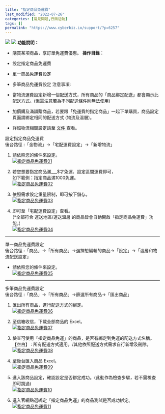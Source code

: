 ```yaml
---
title: "指定商品免運費"
last_modified: "2022-07-26"
categories: [常見問題,行銷活動]
tags: []
permalink: "https://www.cyberbiz.io/support/?p=6257"
---
```


![](https://www.cyberbiz.io/support/wp-content/uploads/適用站別.png)
[![](https://www.cyberbiz.io/support/wp-content/uploads/台灣站.png)](https://www.cyberbiz.io/support/?page_id=2490)
**功能說明：**  

* 購買某項商品，享訂單免運費優惠。
**操作目錄：**

* 設定指定商品免運費
* 單一商品免運費設定
* 多筆商品免運費設定
注意事項:  

* 當物流運費設定新增一個配送方式，所有商品的「商品綁定配送」都會顯示此配送方式。(但需注意若為不同配送條件則無法使用) 
* 加價購及滿額贈商品，若要跟「免運費的指定商品」一起下單購買，商品設定頁面請綁定相同的配送方式 (物流及溫層)。
* 詳細物流相關設定請至 [ 文件 ](https://www.cyberbiz.io/support/?p=10652) 查看。

設定指定商品免運費  
後台路徑 :「金物流」→「宅配運費設定」→「新增物流」  


1. 請依照您的條件來設定。  
[![指定商品免運費01](https://www.cyberbiz.io/support/wp-content/uploads/指定商品免運費01.png)](https://www.cyberbiz.io/support/wp-content/uploads/指定商品免運費01.png)



2. 若您想要指定商品滿___$才免運，設定區間運費即可，   
如下範例：指定商品滿1000免運。  
[![指定商品免運費02](https://www.cyberbiz.io/support/wp-content/uploads/指定商品免運費02.png)](https://www.cyberbiz.io/support/wp-content/uploads/指定商品免運費02.png)



3. 依照需求設定重量限制，即可按下儲存。  
[![指定商品免運費03](https://www.cyberbiz.io/support/wp-content/uploads/指定商品免運費03.png)](https://www.cyberbiz.io/support/wp-content/uploads/指定商品免運費03.png)



4. 即可至「宅配運費設定」查看。  
(*全部符合 運送地區/運送溫層 的商品皆會自動開啟「指定商品免運費」功能。)  
[![指定商品免運費04](https://www.cyberbiz.io/support/wp-content/uploads/指定商品免運費04.png)](https://www.cyberbiz.io/support/wp-content/uploads/指定商品免運費04.png)



* * *

單一商品免運費設定  
後台路徑 :「商品」→「所有商品」→選擇想編輯的商品→「設定」→「溫層和物流配送設定」  


* 請依照您的條件來設定。  
[![指定商品免運費05](https://www.cyberbiz.io/support/wp-content/uploads/指定商品免運費05.png)](https://www.cyberbiz.io/support/wp-content/uploads/指定商品免運費05.png)



* * *

多筆商品免運費設定  
後台路徑 :「商品」→「所有商品」→篩選所有商品→「匯出商品」  


1. 匯出所有商品，進行配送方式的綁定。  
[![指定商品免運費06](https://www.cyberbiz.io/support/wp-content/uploads/指定商品免運費06.png)](https://www.cyberbiz.io/support/wp-content/uploads/指定商品免運費06.png)



2. 至信箱收信，下載全部商品的 Excel。  
[![指定商品免運費07](https://www.cyberbiz.io/support/wp-content/uploads/指定商品免運費07.png)](https://www.cyberbiz.io/support/wp-content/uploads/指定商品免運費07.png)



3. 檢查可使用「指定商品免運」的商品，是否有綁定到免運的配送方式名稱。  
【空白】 : 所有配送方式適用。/其他依照配送方式需求自行新增及刪除。  
[![指定商品免運費08](https://www.cyberbiz.io/support/wp-content/uploads/指定商品免運費08.png)](https://www.cyberbiz.io/support/wp-content/uploads/指定商品免運費08.png)



4. 至後台匯入商品 Excel。  
[![指定商品免運費09](https://www.cyberbiz.io/support/wp-content/uploads/指定商品免運費09.png)](https://www.cyberbiz.io/support/wp-content/uploads/指定商品免運費09.png)



5. 進入該商品設定，確認設定是否綁定成功。(此動作為檢查步驟，若不需檢查即可跳過)  
[![指定商品免運費10](https://www.cyberbiz.io/support/wp-content/uploads/指定商品免運費10.png)](https://www.cyberbiz.io/support/wp-content/uploads/指定商品免運費10.png)



6. 進入官網點選綁定「指定商品免運」的商品測試是否成功綁定。  
[![指定商品免運費11](https://www.cyberbiz.io/support/wp-content/uploads/指定商品免運費11.png)](https://www.cyberbiz.io/support/wp-content/uploads/指定商品免運費11.png)



